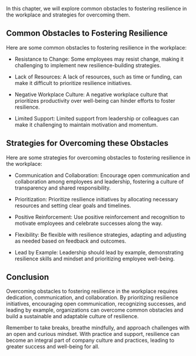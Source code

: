 
In this chapter, we will explore common obstacles to fostering resilience in the workplace and strategies for overcoming them.

Common Obstacles to Fostering Resilience
----------------------------------------

Here are some common obstacles to fostering resilience in the workplace:

* Resistance to Change: Some employees may resist change, making it challenging to implement new resilience-building strategies.

* Lack of Resources: A lack of resources, such as time or funding, can make it difficult to prioritize resilience initiatives.

* Negative Workplace Culture: A negative workplace culture that prioritizes productivity over well-being can hinder efforts to foster resilience.

* Limited Support: Limited support from leadership or colleagues can make it challenging to maintain motivation and momentum.

Strategies for Overcoming these Obstacles
-----------------------------------------

Here are some strategies for overcoming obstacles to fostering resilience in the workplace:

* Communication and Collaboration: Encourage open communication and collaboration among employees and leadership, fostering a culture of transparency and shared responsibility.

* Prioritization: Prioritize resilience initiatives by allocating necessary resources and setting clear goals and timelines.

* Positive Reinforcement: Use positive reinforcement and recognition to motivate employees and celebrate successes along the way.

* Flexibility: Be flexible with resilience strategies, adapting and adjusting as needed based on feedback and outcomes.

* Lead by Example: Leadership should lead by example, demonstrating resilience skills and mindset and prioritizing employee well-being.

Conclusion
----------

Overcoming obstacles to fostering resilience in the workplace requires dedication, communication, and collaboration. By prioritizing resilience initiatives, encouraging open communication, recognizing successes, and leading by example, organizations can overcome common obstacles and build a sustainable and adaptable culture of resilience.

Remember to take breaks, breathe mindfully, and approach challenges with an open and curious mindset. With practice and support, resilience can become an integral part of company culture and practices, leading to greater success and well-being for all.
